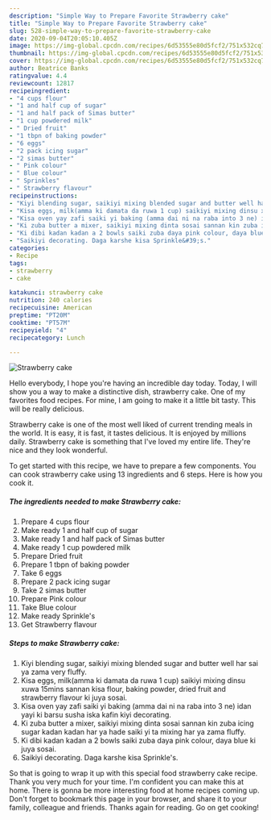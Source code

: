```yaml
---
description: "Simple Way to Prepare Favorite Strawberry cake"
title: "Simple Way to Prepare Favorite Strawberry cake"
slug: 528-simple-way-to-prepare-favorite-strawberry-cake
date: 2020-09-04T20:05:10.405Z
image: https://img-global.cpcdn.com/recipes/6d53555e80d5fcf2/751x532cq70/strawberry-cake-recipe-main-photo.jpg
thumbnail: https://img-global.cpcdn.com/recipes/6d53555e80d5fcf2/751x532cq70/strawberry-cake-recipe-main-photo.jpg
cover: https://img-global.cpcdn.com/recipes/6d53555e80d5fcf2/751x532cq70/strawberry-cake-recipe-main-photo.jpg
author: Beatrice Banks
ratingvalue: 4.4
reviewcount: 12817
recipeingredient:
- "4 cups flour"
- "1 and half cup of sugar"
- "1 and half pack of Simas butter"
- "1 cup powdered milk"
- " Dried fruit"
- "1 tbpn of baking powder"
- "6 eggs"
- "2 pack icing sugar"
- "2 simas butter"
- " Pink colour"
- " Blue colour"
- " Sprinkles"
- " Strawberry flavour"
recipeinstructions:
- "Kiyi blending sugar, saikiyi mixing blended sugar and butter well har sai ya zama very fluffy."
- "Kisa eggs, milk(amma ki damata da ruwa 1 cup) saikiyi mixing dinsu xuwa 15mins sannan kisa flour, baking powder, dried fruit and strawberry flavour ki juya sosai."
- "Kisa oven yay zafi saiki yi baking (amma dai ni na raba into 3 ne) idan yayi ki barsu susha iska kafin kiyi decorating."
- "Ki zuba butter a mixer, saikiyi mixing dinta sosai sannan kin zuba icing sugar kadan kadan har ya hade saiki yi ta mixing har ya zama fluffy."
- "Ki dibi kadan kadan a 2 bowls saiki zuba daya pink colour, daya blue ki juya sosai."
- "Saikiyi decorating. Daga karshe kisa Sprinkle&#39;s."
categories:
- Recipe
tags:
- strawberry
- cake

katakunci: strawberry cake 
nutrition: 240 calories
recipecuisine: American
preptime: "PT20M"
cooktime: "PT57M"
recipeyield: "4"
recipecategory: Lunch

---
```



![Strawberry cake](https://img-global.cpcdn.com/recipes/6d53555e80d5fcf2/751x532cq70/strawberry-cake-recipe-main-photo.jpg)

Hello everybody, I hope you're having an incredible day today. Today, I will show you a way to make a distinctive dish, strawberry cake. One of my favorites food recipes. For mine, I am going to make it a little bit tasty. This will be really delicious.



Strawberry cake is one of the most well liked of current trending meals in the world. It is easy, it is fast, it tastes delicious. It is enjoyed by millions daily. Strawberry cake is something that I've loved my entire life. They're nice and they look wonderful.


To get started with this recipe, we have to prepare a few components. You can cook strawberry cake using 13 ingredients and 6 steps. Here is how you cook it.

<!--inarticleads1-->

##### The ingredients needed to make Strawberry cake:

1. Prepare 4 cups flour
1. Make ready 1 and half cup of sugar
1. Make ready 1 and half pack of Simas butter
1. Make ready 1 cup powdered milk
1. Prepare  Dried fruit
1. Prepare 1 tbpn of baking powder
1. Take 6 eggs
1. Prepare 2 pack icing sugar
1. Take 2 simas butter
1. Prepare  Pink colour
1. Take  Blue colour
1. Make ready  Sprinkle&#39;s
1. Get  Strawberry flavour




<!--inarticleads2-->

##### Steps to make Strawberry cake:

1. Kiyi blending sugar, saikiyi mixing blended sugar and butter well har sai ya zama very fluffy.
1. Kisa eggs, milk(amma ki damata da ruwa 1 cup) saikiyi mixing dinsu xuwa 15mins sannan kisa flour, baking powder, dried fruit and strawberry flavour ki juya sosai.
1. Kisa oven yay zafi saiki yi baking (amma dai ni na raba into 3 ne) idan yayi ki barsu susha iska kafin kiyi decorating.
1. Ki zuba butter a mixer, saikiyi mixing dinta sosai sannan kin zuba icing sugar kadan kadan har ya hade saiki yi ta mixing har ya zama fluffy.
1. Ki dibi kadan kadan a 2 bowls saiki zuba daya pink colour, daya blue ki juya sosai.
1. Saikiyi decorating. Daga karshe kisa Sprinkle&#39;s.




So that is going to wrap it up with this special food strawberry cake recipe. Thank you very much for your time. I'm confident you can make this at home. There is gonna be more interesting food at home recipes coming up. Don't forget to bookmark this page in your browser, and share it to your family, colleague and friends. Thanks again for reading. Go on get cooking!
